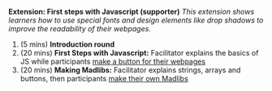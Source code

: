 **Extension: First steps with Javascript (supporter)** *This extension shows learners how to use special fonts and design elements like drop shadows to improve the readability of their webpages.*

<ol>
<li>(5 mins) <strong>Introduction round</strong></li>
<li>(20 mins) <strong>First Steps with Javascript:</strong> Facilitator explains the basics of JS while participants <a href="https://docs.google.com/document/d/146A3_HHtVFBTME_ThEReTHKH4YOMeqVQlXyGXl6vtKY/edit">make a button for their webpages</a></li>
<li>(20 mins) <strong>Making Madlibs:</strong> Facilitator explains strings, arrays and buttons, then participants <a href="https://docs.google.com/document/d/1Tb6DqDsXcwBtMzK9qf9EnXDbL5pEbOV5yVj6l7zZWgI/edit"">make their own Madlibs</a></li>
</ol>